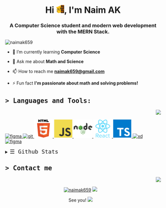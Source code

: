 <h1 align="center">Hi <img src="./assets/meow_wave_peak.png" height=26/>, I'm Naim AK</h1>
<h3 align="center">A Computer Science student and modern web development with the MERN Stack.</h3>

<p align="left"> <img src="https://komarev.com/ghpvc/?username=naimak659&label=Profile%20views&color=0e75b6&style=flat" alt="naimak659" /> </p>
<div>

- 🌱 I’m currently learning **Computer Science**

- 💬 Ask me about **Math and Science**

- 📫 How to reach me **naimak659@gmail.com**

- ⚡ Fun fact **I'm passionate about math and solving problems!**
</div>
<!-- <h3 align="center">Connect with me:</h3>
<p align="center">
<a href="https://twitter.com/naimakdotcom" target="blank"><img align="center" src="https://raw.githubusercontent.com/rahuldkjain/github-profile-readme-generator/master/src/images/icons/Social/twitter.svg" alt="naimak659" height="30" width="40" /></a>
</p> -->

<h2 ><samp>&gt; Languages and Tools:</samp></h2>
<div>
<img src="https://user-images.githubusercontent.com/57133330/188281408-c67df9ee-fd1f-4b37-833b-f02848f1ce02.gif" align="right" height="150px">
    <br>
<p align="left" class='font-size:""'> <a href="https://www.figma.com/" target="_blank" rel="noreferrer"> <img src="https://www.vectorlogo.zone/logos/figma/figma-icon.svg" alt="figma" width="60" height="60"/> </a> <a href="https://git-scm.com/" target="_blank" rel="noreferrer"> <img src="https://www.vectorlogo.zone/logos/git-scm/git-scm-icon.svg" alt="git" width="60" height="60"/> </a> <a href="https://www.w3.org/html/" target="_blank" rel="noreferrer"> <img src="https://raw.githubusercontent.com/devicons/devicon/master/icons/html5/html5-original-wordmark.svg" alt="html5" width="60" height="60"/> </a> <a href="https://developer.mozilla.org/en-US/docs/Web/JavaScript" target="_blank" rel="noreferrer"> <img src="https://raw.githubusercontent.com/devicons/devicon/master/icons/javascript/javascript-original.svg" alt="javascript" width="60" height="60"/> </a> <a href="https://nodejs.org" target="_blank" rel="noreferrer"> <img src="https://raw.githubusercontent.com/devicons/devicon/master/icons/nodejs/nodejs-original-wordmark.svg" alt="nodejs" width="60" height="60"/> </a> <a href="https://reactjs.org/" target="_blank" rel="noreferrer"> <img src="https://raw.githubusercontent.com/devicons/devicon/master/icons/react/react-original-wordmark.svg" alt="react" width="60" height="60"/> </a> <a href="https://www.typescriptlang.org/" target="_blank" rel="noreferrer"> <img src="https://raw.githubusercontent.com/devicons/devicon/master/icons/typescript/typescript-original.svg" alt="typescript" width="60" height="60"/> </a> <a href="https://www.adobe.com/products/xd.html" target="_blank" rel="noreferrer"> <img src="https://upload.wikimedia.org/wikipedia/commons/thumb/c/c2/Adobe_XD_CC_icon.svg/1051px-Adobe_XD_CC_icon.svg.png" alt="xd" width="60" height="60"/> </a> <a href="https://graphql.org/" target="_blank" rel="noreferrer"> <img src="https://upload.wikimedia.org/wikipedia/commons/thumb/1/17/GraphQL_Logo.svg/1200px-GraphQL_Logo.svg.png" alt="figma" width="60" height="60"/> </a>  </p>
<details align="left">
    <summary> <samp style="font-size:18px;">&#9776; Github Stats</samp></summary>
    <p align="center">
        <img align="center" height="200px" src="https://github-readme-stats.vercel.app/api/top-langs?username=naimak659&show_icons=true&locale=en&layout=compact" alt="naimak659" />
        <img align="center" height="200px" src="https://github-readme-stats.vercel.app/api?username=naimak659&show_icons=true&locale=en" alt="naimak659">
        <img align="center" height="200px" src="https://github-readme-streak-stats.herokuapp.com/?user=naimak659&" alt="naimak659" />
    </p>

  </details>
</div>

<h2><samp>&gt; Contact me</samp></h2>
<div>
<img src="https://user-images.githubusercontent.com/57133330/188281501-2b011708-bc37-40aa-8e34-c0b41d5cc089.gif" align="right" height="200px">
    <br>
    <p align="center"> <a href="https://twitter.com/naimakdotcom" target="blank"><img src="https://img.shields.io/twitter/follow/naimak659?logo=twitter&style=for-the-badge" alt="naimak659" /></a> 
     <a href="https://twitter.com/naimakdotcom" target="blank"><img src="https://img.shields.io/badge/naimak659@gmail.com-D14836?style=for-the-badge&logo=gmail&logoColor=white"></a> 
     
</p>
    <p align="center" title="またね！">See you! <img src="https://slackmojis.com/emojis/13171-meow_wave/download" height=15/></p></div>
